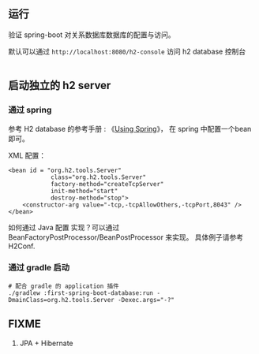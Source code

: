 
## 运行

验证 spring-boot 对关系数据库数据库的配置与访问。

默认可以通过 `http://localhost:8080/h2-console` 访问 h2 database 控制台

```

```

## 启动独立的 h2 server

### 通过 spring 

参考 H2 database 的参考手册 : 《[Using Spring](http://h2database.com/html/tutorial.html#spring)》，
在 spring 中配置一个bean 即可。

XML 配置：

```
<bean id = "org.h2.tools.Server"
            class="org.h2.tools.Server"
            factory-method="createTcpServer"
            init-method="start"
            destroy-method="stop">
    <constructor-arg value="-tcp,-tcpAllowOthers,-tcpPort,8043" />
</bean>
```

如何通过 Java 配置 实现？可以通过 BeanFactoryPostProcessor/BeanPostProcessor 来实现。
具体例子请参考 H2Conf.

### 通过 gradle 启动

```
# 配合 gradle 的 application 插件
./gradlew :first-spring-boot-database:run -DmainClass=org.h2.tools.Server -Dexec.args="-?"
```


## FIXME
1. JPA + Hibernate 


